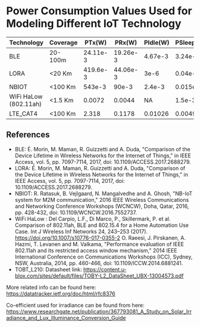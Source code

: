 # Power Consumption Values Used for Modeling Different IoT Technology


| Technology          | Coverage | PTx(W)      | PRx(W)    | PIdle(W)  | PSleep(W)   | Reference                    |
|---------------------|----------|-------------|-----------|-----------|-------------|------------------------------|
| BLE                 | 20-100m  | 24.11e-3    | 19.26e-3  | 4.67e-3   | 3.24e-6     | [BLE](#ble)                  |
| LORA                | <20 Km   | 419.6e-3    | 44.06e-3  | 3e-6      | 0.04e-6     | [LORA](#lora)                |
| NBIOT               | <100 Km  | 543e-3      | 90e-3     | 2.4e-3    | 0.015e-3    | [NBIOT](#nbiot)              |
| WiFi HaLow (802.11ah)| <1.5 Km | 0.0072      | 0.0044    | NA        | 1.5e-3      | [WiFi HaLow](#wifi-halow) |
| LTE_CAT4            | <100 Km  | 2.318       | 0.1178    | 0.01026   | 0.00494     | [TOBT_L210](#tobt_l210)      |

## References

- <a name="ble"></a>BLE: É. Morin, M. Maman, R. Guizzetti and A. Duda, "Comparison of the Device Lifetime in Wireless Networks for the Internet of Things," in IEEE Access, vol. 5, pp. 7097-7114, 2017, doi: 10.1109/ACCESS.2017.2688279.
- <a name="lora"></a>LORA: É. Morin, M. Maman, R. Guizzetti and A. Duda, "Comparison of the Device Lifetime in Wireless Networks for the Internet of Things," in IEEE Access, vol. 5, pp. 7097-7114, 2017, doi: 10.1109/ACCESS.2017.2688279.
- <a name="nbiot"></a>NBIOT: R. Ratasuk, B. Vejlgaard, N. Mangalvedhe and A. Ghosh, "NB-IoT system for M2M communication," 2016 IEEE Wireless Communications and Networking Conference Workshops (WCNCW), Doha, Qatar, 2016, pp. 428-432, doi: 10.1109/WCNCW.2016.7552737.
- <a name="wifi-halow"></a>WiFi HaLow : Del Carpio, L.F., Di Marco, P., Skillermark, P. et al. Comparison of 802.11ah, BLE and 802.15.4 for a Home Automation Use Case. Int J Wireless Inf Networks 24, 243–253 (2017). https://doi.org/10.1007/s10776-017-0355-2
  O. Raeesi, J. Pirskanen, A. Hazmi, T. Levanen and M. Valkama, "Performance evaluation of IEEE 802.11ah and its restricted access window mechanism," 2014
   IEEE International Conference on Communications Workshops (ICC), Sydney, NSW, Australia, 2014, pp. 460-466, doi: 10.1109/ICCW.2014.6881241.
- <a name="tobt_l210"></a>TOBT_L210: Datasheet link: https://content.u-blox.com/sites/default/files/TOBY-L2_DataSheet_UBX-13004573.pdf

More related info can be found here: https://datatracker.ietf.org/doc/html/rfc8376

Co-efficient used for irradiance can be found from here: https://www.researchgate.net/publication/367793081_A_Study_on_Solar_Irradiance_and_Lux_Illuminance_Conversion_Guide
